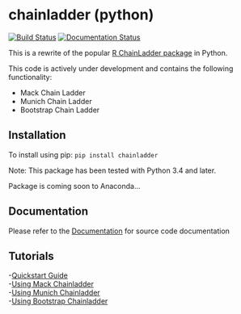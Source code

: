 # chainladder (python)
[![Build Status](https://travis-ci.org/jbogaardt/chainladder-python.svg?branch=master)](https://travis-ci.org/jbogaardt/chainladder-python)
[![Documentation Status](https://readthedocs.org/projects/chainladder-python/badge/?version=latest)](http://chainladder-python.readthedocs.io/en/latest/?badge=latest)

This is a rewrite of the popular [R ChainLadder package](https://github.com/mages/ChainLadder) in Python.

This code is actively under development and contains the following functionality:
  - Mack Chain Ladder
  - Munich Chain Ladder
  - Bootstrap Chain Ladder

## Installation
To install using pip:
`pip install chainladder`

Note: This package has been tested with Python 3.4 and later.

Package is coming soon to Anaconda...

## Documentation
Please refer to the [Documentation](http://chainladder-python.readthedocs.io/) for source code documentation

## Tutorials
 -[Quickstart Guide](http://chainladder-python.readthedocs.io/en/latest/quickstart.html)  
 -[Using Mack Chainladder](http://chainladder-python.readthedocs.io/en/latest/MackExample.html)  
 -[Using Munich Chainladder](http://chainladder-python.readthedocs.io/en/latest/MunichExample.html)  
 -[Using Bootstrap Chainladder](http://chainladder-python.readthedocs.io/en/latest/BootstrapExample.html)
 

